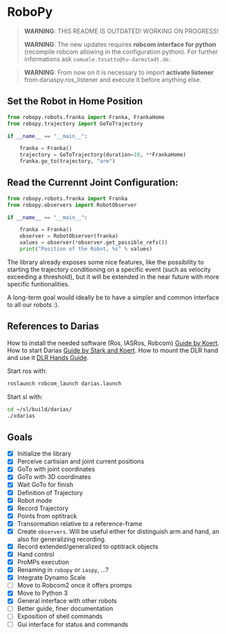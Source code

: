 RoboPy
========

> **WARNING**: THIS README IS OUTDATED! WORKING ON PROGRESS!
>
> **WARNING**: The new updates requires **robcom interface for python** (recompile robcom allowing in the configuration python). For further informations ask `samuele.tosatto@tu-darmstadt.de`.

> **WARNING**: From now on it is necessary to import **activate listener** from dariaspy.ros_listener and execute it before anything else.

Set the Robot in Home Position
-

```python
from robopy.robots.franka import Franka, FrankaHome
from robopy.trajectory import GoToTrajectory

if __name__ == "__main__":

    franka = Franka()
    trajectory = GoToTrajectory(duration=10, **FrankaHome)
    franka.go_to(trajectory, "arm")
```

Read the Currennt Joint Configuration:
-

```python
from robopy.robots.franka import Franka
from robopy.observers import RobotObserver

if __name__ == "__main__":

    franka = Franka()
    observer = RobotObserver(franka)
    values = observer(*observer.get_possible_refs())
    print("Position of the Robot, %s" % values)
```


The library already exposes some nice features, like the possibility to starting the trajectory conditioning on a specific
event (such as velocity exceeding a threshold), but it will be extended in the near future with more specific funtionalities.

A long-term goal would ideally be to have a simpler and common interface to all our robots :).

References to Darias
--------------------

How to install the needed software (Ros, IASRos, Robcom) [Guide by Koert](https://git.ias.informatik.tu-darmstadt.de/ias_ros/ias_ros_core).
How to start Darias [Guide by Stark and Koert](https://git.ias.informatik.tu-darmstadt.de/ausy/wiki/blob/master/tutorial_darias_right_arm/Using_DARIAS_Right_Arm2.pdf).
How to mount the DLR hand and use it [DLR Hands Guide](dariashand.pdf).

Start ros with:
````bash
roslaunch robcom_launch darias.launch
````

Start sl with:
```bash
cd ~/sl/build/darias/
./xdarias
```


Goals
-----

- [x] Initialize the library
- [x] Perceive cartisian and joint current positions
- [x] GoTo with joint coordinates
- [x] GoTo with 3D coordinates
- [x] Wait GoTo for finish
- [x] Definition of Trajectory
- [x] Robot mode
- [x] Record Trajectory 
- [x] Points from optitrack
- [x] Transormation relative to a reference-frame
- [x] Create `observers`. Will be useful either for distinguish arm and hand, an also for generalizing recording.
- [x] Record extended/generalized to optitrack objects
- [x] Hand control
- [x] ProMPs execution
- [x] Renaming in `robopy` or `iaspy`, ...?
- [x] Integrate Dynamo Scale
- [ ] Move to Robcom2 once it offers promps
- [x] Move to Python 3
- [x] General interface with other robots
- [ ] Better guide, finer documentation
- [ ] Exposition of shell commands
- [ ] Gui interface for status and commands